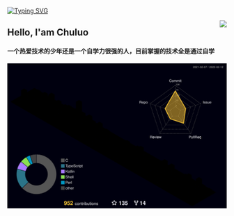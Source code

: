 <a href="https://git.io/typing-svg"><img src="https://readme-typing-svg.demolab.com?font=Fira+Code&size=28&pause=1000&center=&vCenter=&repeat=%E7%9C%9F&random=%E5%81%87&width=435&separator=%3C&lines=printf(%22Hello+World!%5Cn%22);%3C%E6%AC%A2%E8%BF%8E%E6%9D%A5%E5%88%B0%E6%88%91%E7%9A%84%E4%B8%BB%E9%A1%B5" alt="Typing SVG" /></a>

<img align="right" src="https://count.getloli.com/get/@:chuluo0?theme=rule34">
<h2>Hello, I'am Chuluo</h2>
<h4>一个热爱技术的少年还是一个自学力很强的人，目前掌握的技术全是通过自学</h4>

![3D Profile](profile-3d-contrib/profile-night-rainbow.svg)


